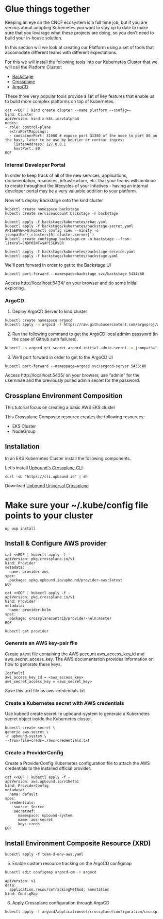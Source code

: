 # Glue things together

Keeping an eye on the CNCF ecosystem is a full time job, but if you are serious about adopting Kubernetes you want to stay up to date to make sure that you levarage what these projects are doing, so you don't need to build your in-house solution. 

In this section will we look at creating our Platform using a set of tools that accomodate different teams with different expectations. 

For this we will install the following tools into our Kubernetes Cluster that we will call the Platform Cluster: 

- [Backstage](https://backstage.io)
- [Crossplane](https://crossplane.io)
- [ArgoCD](https://argo-cd.readthedocs.io/en/stable/)

These three very popular tools provide a set of key features that enable us to build more complex platforms on top of Kubernetes. 

```
cat <<EOF | kind create cluster --name platform --config=-
kind: Cluster
apiVersion: kind.x-k8s.io/v1alpha4
nodes:
- role: control-plane
  extraPortMappings:
  - containerPort: 31080 # expose port 31380 of the node to port 80 on the host, later to be use by kourier or contour ingress
    listenAddress: 127.0.0.1
    hostPort: 80
EOF
```

### Internal Developer Portal

In order to keep track of all of the new services, applications, documentation, resources, infrastructure, etc. that your teams will continue to create throughout the lifecycles of your intiatives - having an internal developer portal may be a very valuable addition to your platform.

Now let's deploy Backstage onto the kind cluster

```
kubectl create namespace backstage
kubectl create serviceaccount backstage -n backstage

kubectl apply -f backstage/kubernetes/rbac.yaml
kubectl apply -f backstage/kubernetes/backstage-secret.yaml
APISERVER=$(kubectl config view --minify -o jsonpath='{.clusters[0].cluster.server}')
kubectl create configmap backstage-cm -n backstage --from-literal=ENDPOINT=$APISERVER

kubectl apply -f backstage/kubernetes/backstage-service.yaml
kubectl apply -f backstage/kubernetes/backstage.yaml
```

We'll port forward in order to get to the Backstage UI

```
kubectl port-forward --namespace=backstage svc/backstage 5434:80
```

Access http://localhost:5434/ on your browser and do some initial exploring.

<!-- Next we're going to integrate Backstage with dapr resources on our Kubernetes cluster:

```
kubectl patch deployment/dapr-sidecar-injector -n dapr-system \
-p '{"spec":{"template":{"metadata":{"labels":{"backstage.io/kubernetes-id":"sample-app"}}}}}'

kubectl patch deployment/dapr-dashboard -n dapr-system \
-p '{"spec":{"template":{"metadata":{"labels":{"backstage.io/kubernetes-id":"sample-app"}}}}}'

kubectl patch deployment/dapr-sentry -n dapr-system \
-p '{"spec":{"template":{"metadata":{"labels":{"backstage.io/kubernetes-id":"sample-app"}}}}}'

kubectl patch deployment/dapr-operator -n dapr-system \
-p '{"spec":{"template":{"metadata":{"labels":{"backstage.io/kubernetes-id":"sample-app"}}}}}'
``` -->

### ArgoCD

1.  Deploy ArgoCD Server to kind cluster

```bash
kubectl create namespace argocd
kubectl apply -n argocd -f https://raw.githubusercontent.com/argoproj/argo-cd/stable/manifests/install.yaml
```

2. Run the following command to get the ArgoCD local admim password (in the case of Github auth failures).

```bash
kubectl -n argocd get secret argocd-initial-admin-secret -o jsonpath="{.data.password}" | base64 -d; echo
```

3. We'll port forward in order to get to the ArgoCD UI

```
kubectl port-forward --namespace=argocd svc/argocd-server 5435:80
```

Access http://localhost:5435/ on your browser, use "admin" for the usernmae and the previously pulled admin secret for the password. 

## Crossplane Environment Composition

This tutorial focus on creating a basic AWS EKS cluster

This Crossplane Composite resource creates the following resources:
- EKS Cluster
- NodeGroup

## Installation

In an EKS Kubernetes Cluster install the following components.

Let's install [Upbound's Crossplane CLI](https://docs.upbound.io/cli/):

```
curl -sL "https://cli.upbound.io" | sh

```

Download [Upbound Universal Crossplane](https://docs.upbound.io/uxp/install/?ref=upbound-blog#install-upbound-universal-crossplane)

# Make sure your ~/.kube/config file points to your cluster

```
up uxp install
```

## Install & Configure AWS provider

```
cat <<EOF | kubectl apply -f -
apiVersion: pkg.crossplane.io/v1
kind: Provider
metadata:
  name: provider-aws
spec:
  package: xpkg.upbound.io/upbound/provider-aws:latest
EOF
```

```
cat <<EOF | kubectl apply -f -                  
apiVersion: pkg.crossplane.io/v1
kind: Provider
metadata:
  name: provider-helm
spec:
  package: crossplanecontrib/provider-helm:master
EOF
```

`kubectl get provider`

### Generate an AWS key-pair file

Create a text file containing the AWS account aws_access_key_id and aws_secret_access_key. The AWS documentation provides information on how to generate these keys.

```
[default]
aws_access_key_id = <aws_access_key>
aws_secret_access_key = <aws_secret_key>
```
Save this text file as aws-credentials.txt

### Create a Kubernetes secret with AWS credentials
Use kubectl create secret -n upbound-system to generate a Kubernetes secret object inside the Kubernetes cluster.

```
kubectl create secret \
generic aws-secret \
-n upbound-system \
--from-file=creds=./aws-credentials.txt
```

### Create a ProviderConfig

Create a ProviderConfig Kubernetes configuration file to attach the AWS credentials to the installed official provider.

```
cat <<EOF | kubectl apply -f -
apiVersion: aws.upbound.io/v1beta1
kind: ProviderConfig
metadata:
  name: default
spec:
  credentials:
    source: Secret
    secretRef:
      namespace: upbound-system
      name: aws-secret
      key: creds
EOF
```

## Install Environment Composite Resource (XRD)

```
kubectl apply -f team-d-env-aws.yaml
```


5. Enable custom resource tracking on the ArgoCD configmap

```bash
kubectl edit configmap argocd-cm -n argocd
```

```
apiVersion: v1
data:
  application.resourceTrackingMethod: annotation
kind: ConfigMap
```

6. Apply Crossplane configuration through ArgoCD

```bash
kubectl apply -f argocd/applicationset/crossplane/configuration/crossplane-config.yaml
```